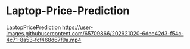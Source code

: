 # Laptop-Price-Prediction
LaptopPricePrediction
https://user-images.githubusercontent.com/65709866/202921020-6dee42d3-f54c-4c71-8a53-fcf468d67f9a.mp4
